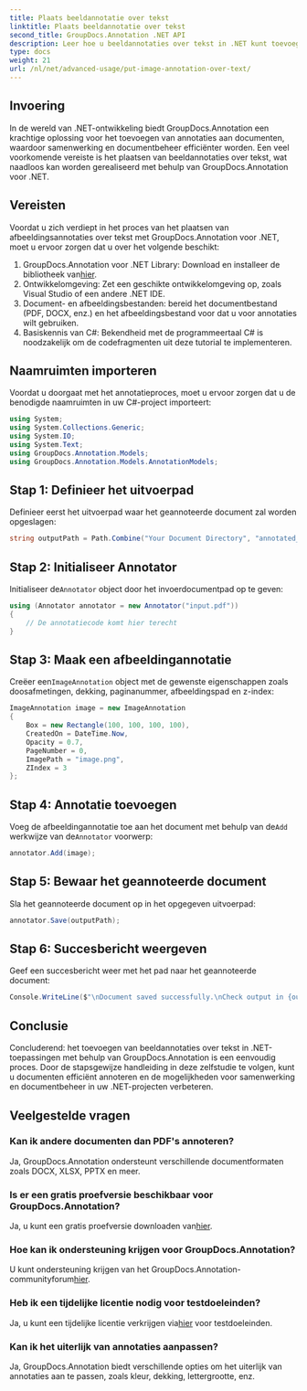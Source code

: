 ```yaml
---
title: Plaats beeldannotatie over tekst
linktitle: Plaats beeldannotatie over tekst
second_title: GroupDocs.Annotation .NET API
description: Leer hoe u beeldannotaties over tekst in .NET kunt toevoegen met GroupDocs.Annotation voor efficiënt documentbeheer en samenwerking.
type: docs
weight: 21
url: /nl/net/advanced-usage/put-image-annotation-over-text/
---
```

## Invoering
In de wereld van .NET-ontwikkeling biedt GroupDocs.Annotation een krachtige oplossing voor het toevoegen van annotaties aan documenten, waardoor samenwerking en documentbeheer efficiënter worden. Een veel voorkomende vereiste is het plaatsen van beeldannotaties over tekst, wat naadloos kan worden gerealiseerd met behulp van GroupDocs.Annotation voor .NET.
## Vereisten
Voordat u zich verdiept in het proces van het plaatsen van afbeeldingsannotaties over tekst met GroupDocs.Annotation voor .NET, moet u ervoor zorgen dat u over het volgende beschikt:
1.  GroupDocs.Annotation voor .NET Library: Download en installeer de bibliotheek van[hier](https://releases.groupdocs.com/annotation/net/).
2. Ontwikkelomgeving: Zet een geschikte ontwikkelomgeving op, zoals Visual Studio of een andere .NET IDE.
3. Document- en afbeeldingsbestanden: bereid het documentbestand (PDF, DOCX, enz.) en het afbeeldingsbestand voor dat u voor annotaties wilt gebruiken.
4. Basiskennis van C#: Bekendheid met de programmeertaal C# is noodzakelijk om de codefragmenten uit deze tutorial te implementeren.

## Naamruimten importeren
Voordat u doorgaat met het annotatieproces, moet u ervoor zorgen dat u de benodigde naamruimten in uw C#-project importeert:
```csharp
using System;
using System.Collections.Generic;
using System.IO;
using System.Text;
using GroupDocs.Annotation.Models;
using GroupDocs.Annotation.Models.AnnotationModels;
```
## Stap 1: Definieer het uitvoerpad
Definieer eerst het uitvoerpad waar het geannoteerde document zal worden opgeslagen:
```csharp
string outputPath = Path.Combine("Your Document Directory", "annotated_document.pdf");
```
## Stap 2: Initialiseer Annotator
 Initialiseer de`Annotator` object door het invoerdocumentpad op te geven:
```csharp
using (Annotator annotator = new Annotator("input.pdf"))
{
    // De annotatiecode komt hier terecht
}
```
## Stap 3: Maak een afbeeldingannotatie
 Creëer een`ImageAnnotation` object met de gewenste eigenschappen zoals doosafmetingen, dekking, paginanummer, afbeeldingspad en z-index:
```csharp
ImageAnnotation image = new ImageAnnotation
{
    Box = new Rectangle(100, 100, 100, 100),
    CreatedOn = DateTime.Now,
    Opacity = 0.7,
    PageNumber = 0,
    ImagePath = "image.png",
    ZIndex = 3
};
```
## Stap 4: Annotatie toevoegen
 Voeg de afbeeldingannotatie toe aan het document met behulp van de`Add` werkwijze van de`Annotator` voorwerp:
```csharp
annotator.Add(image);
```
## Stap 5: Bewaar het geannoteerde document
Sla het geannoteerde document op in het opgegeven uitvoerpad:
```csharp
annotator.Save(outputPath);
```
## Stap 6: Succesbericht weergeven
Geef een succesbericht weer met het pad naar het geannoteerde document:
```csharp
Console.WriteLine($"\nDocument saved successfully.\nCheck output in {outputPath}.");
```

## Conclusie
Concluderend: het toevoegen van beeldannotaties over tekst in .NET-toepassingen met behulp van GroupDocs.Annotation is een eenvoudig proces. Door de stapsgewijze handleiding in deze zelfstudie te volgen, kunt u documenten efficiënt annoteren en de mogelijkheden voor samenwerking en documentbeheer in uw .NET-projecten verbeteren.
## Veelgestelde vragen
### Kan ik andere documenten dan PDF's annoteren?
Ja, GroupDocs.Annotation ondersteunt verschillende documentformaten zoals DOCX, XLSX, PPTX en meer.
### Is er een gratis proefversie beschikbaar voor GroupDocs.Annotation?
 Ja, u kunt een gratis proefversie downloaden van[hier](https://releases.groupdocs.com/).
### Hoe kan ik ondersteuning krijgen voor GroupDocs.Annotation?
 U kunt ondersteuning krijgen van het GroupDocs.Annotation-communityforum[hier](https://forum.groupdocs.com/c/annotation/10).
### Heb ik een tijdelijke licentie nodig voor testdoeleinden?
 Ja, u kunt een tijdelijke licentie verkrijgen via[hier](https://purchase.groupdocs.com/temporary-license/) voor testdoeleinden.
### Kan ik het uiterlijk van annotaties aanpassen?
Ja, GroupDocs.Annotation biedt verschillende opties om het uiterlijk van annotaties aan te passen, zoals kleur, dekking, lettergrootte, enz.